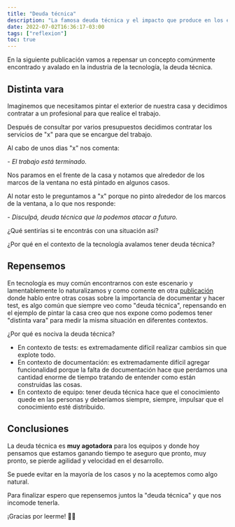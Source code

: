 ```yaml
---
title: "Deuda técnica"
description: "La famosa deuda técnica y el impacto que produce en los equipos."
date: 2022-07-02T16:36:17-03:00
tags: ["reflexion"]
toc: true
---
```

En la siguiente publicación vamos a repensar un concepto comúnmente encontrado y avalado en la industria de la
tecnología, la deuda técnica.

## Distinta vara

Imaginemos que necesitamos pintar el exterior de nuestra casa y decidimos contratar a un profesional para que realice el 
trabajo.

Después de consultar por varios presupuestos decidimos contratar los servicios de "x" para que se encargue del trabajo.

Al cabo de unos dias "x" nos comenta:

\- _El trabajo está terminado._

Nos paramos en el frente de la casa y notamos que alrededor de los marcos de la ventana no está pintado en algunos casos.

Al notar esto le preguntamos a "x" porque no pinto alrededor de los marcos de la ventana, a lo que nos responde:

\- _Disculpá, deuda técnica que la podemos atacar a futuro._

¿Qué sentirías si te encontrás con una situación asi?

¿Por qué en el contexto de la tecnología avalamos tener deuda técnica?

## Repensemos

En tecnología es muy común encontrarnos con este escenario y lamentablemente lo naturalizamos y como comente en otra
[publicación](https://luispe.github.io/blog/posts/mistakes-and-learnings/) donde hablo entre otras cosas sobre
la importancia de documentar y hacer test, es algo común que siempre veo como "deuda técnica", repensando en el ejemplo
de pintar la casa creo que nos expone como podemos tener "distinta vara" para medir la misma situación en diferentes 
contextos.

¿Por qué es nociva la deuda técnica?
- En contexto de tests: es extremadamente difícil realizar cambios sin que explote todo.
- En contexto de documentación: es extremadamente difícil agregar funcionalidad porque la falta de documentación hace que
perdamos una cantidad enorme de tiempo tratando de entender como están construidas las cosas.
- En contexto de equipo: tener deuda técnica hace que el conocimiento quede en las personas y deberíamos siempre, siempre,
impulsar que el conocimiento esté distribuido.


## Conclusiones

La deuda técnica es **muy agotadora** para los equipos y donde hoy pensamos que estamos ganando tiempo te aseguro que pronto,
muy pronto, se pierde agilidad y velocidad en el desarrollo.

Se puede evitar en la mayoría de los casos y no la aceptemos como algo natural.

Para finalizar espero que repensemos juntos la "deuda técnica" y que nos incomode tenerla.

¡Gracias por leerme! 👋🏽
